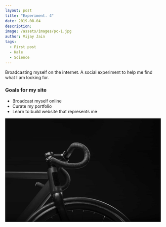 ```yaml
---
layout: post
title: "Experiment. 4"
date: 2019-08-04
description: 
image: /assets/images/pc-1.jpg
author: Vijay Jain
tags: 
  - First post
  - Kale
  - Science
---
```

Broadcasting myself on the internet. A social experiment to help me find what I am looking for.

### Goals for my site
* Broadcast myself online
* Curate my portfolio
* Learn to build website that represents me

![Placeholder](/assets/images/placeholder-1.jpg)